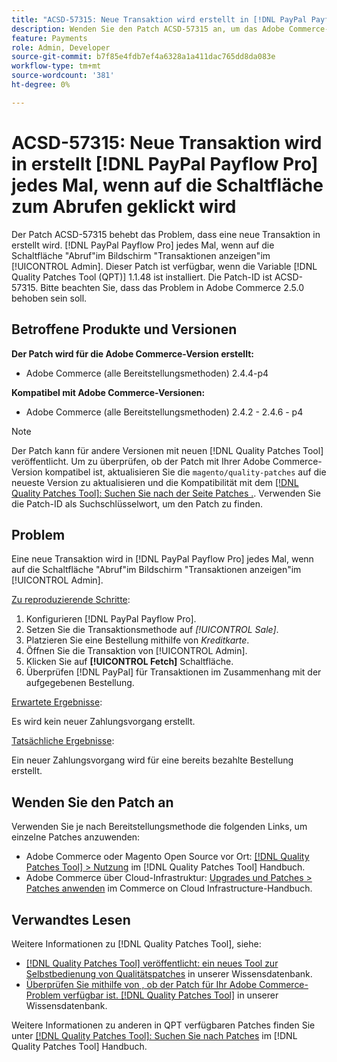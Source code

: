 ```yaml
---
title: "ACSD-57315: Neue Transaktion wird erstellt in [!DNL PayPal Payflow Pro] jedes Mal, wenn auf die Schaltfläche zum Abrufen geklickt wird."
description: Wenden Sie den Patch ACSD-57315 an, um das Adobe Commerce-Problem zu beheben, bei dem eine neue Transaktion in [!DNL PayPal Payflow Pro] jedes Mal, wenn auf die Schaltfläche "Abruf"im Bildschirm "Transaktionen anzeigen"im [!UICONTROL Admin].
feature: Payments
role: Admin, Developer
source-git-commit: b7f85e4fdb7ef4a6328a1a411dac765dd8da083e
workflow-type: tm+mt
source-wordcount: '381'
ht-degree: 0%

---
```


# ACSD-57315: Neue Transaktion wird in erstellt [!DNL PayPal Payflow Pro] jedes Mal, wenn auf die Schaltfläche zum Abrufen geklickt wird

Der Patch ACSD-57315 behebt das Problem, dass eine neue Transaktion in erstellt wird. [!DNL PayPal Payflow Pro] jedes Mal, wenn auf die Schaltfläche &quot;Abruf&quot;im Bildschirm &quot;Transaktionen anzeigen&quot;im [!UICONTROL Admin]. Dieser Patch ist verfügbar, wenn die Variable [!DNL Quality Patches Tool (QPT)] 1.1.48 ist installiert. Die Patch-ID ist ACSD-57315. Bitte beachten Sie, dass das Problem in Adobe Commerce 2.5.0 behoben sein soll.

## Betroffene Produkte und Versionen

**Der Patch wird für die Adobe Commerce-Version erstellt:**

* Adobe Commerce (alle Bereitstellungsmethoden) 2.4.4-p4

**Kompatibel mit Adobe Commerce-Versionen:**

* Adobe Commerce (alle Bereitstellungsmethoden) 2.4.2 - 2.4.6 - p4

>[!NOTE]
>
>Der Patch kann für andere Versionen mit neuen [!DNL Quality Patches Tool] veröffentlicht. Um zu überprüfen, ob der Patch mit Ihrer Adobe Commerce-Version kompatibel ist, aktualisieren Sie die `magento/quality-patches` auf die neueste Version zu aktualisieren und die Kompatibilität mit dem [[!DNL Quality Patches Tool]: Suchen Sie nach der Seite Patches .](https://experienceleague.adobe.com/tools/commerce-quality-patches/index.html). Verwenden Sie die Patch-ID als Suchschlüsselwort, um den Patch zu finden.

## Problem

Eine neue Transaktion wird in [!DNL PayPal Payflow Pro] jedes Mal, wenn auf die Schaltfläche &quot;Abruf&quot;im Bildschirm &quot;Transaktionen anzeigen&quot;im [!UICONTROL Admin].

<u>Zu reproduzierende Schritte</u>:

1. Konfigurieren [!DNL PayPal Payflow Pro].
1. Setzen Sie die Transaktionsmethode auf *[!UICONTROL Sale]*.
1. Platzieren Sie eine Bestellung mithilfe von *Kreditkarte*.
1. Öffnen Sie die Transaktion von [!UICONTROL Admin].
1. Klicken Sie auf **[!UICONTROL Fetch]** Schaltfläche.
1. Überprüfen [!DNL PayPal] für Transaktionen im Zusammenhang mit der aufgegebenen Bestellung.

<u>Erwartete Ergebnisse</u>:

Es wird kein neuer Zahlungsvorgang erstellt.

<u>Tatsächliche Ergebnisse</u>:

Ein neuer Zahlungsvorgang wird für eine bereits bezahlte Bestellung erstellt.

## Wenden Sie den Patch an

Verwenden Sie je nach Bereitstellungsmethode die folgenden Links, um einzelne Patches anzuwenden:

* Adobe Commerce oder Magento Open Source vor Ort: [[!DNL Quality Patches Tool] > Nutzung](https://experienceleague.adobe.com/docs/commerce-operations/tools/quality-patches-tool/usage.html) im [!DNL Quality Patches Tool] Handbuch.
* Adobe Commerce über Cloud-Infrastruktur: [Upgrades und Patches > Patches anwenden](https://experienceleague.adobe.com/docs/commerce-cloud-service/user-guide/develop/upgrade/apply-patches.html) im Commerce on Cloud Infrastructure-Handbuch.

## Verwandtes Lesen

Weitere Informationen zu [!DNL Quality Patches Tool], siehe:

* [[!DNL Quality Patches Tool] veröffentlicht: ein neues Tool zur Selbstbedienung von Qualitätspatches](/help/announcements/adobe-commerce-announcements/magento-quality-patches-released-new-tool-to-self-serve-quality-patches.md) in unserer Wissensdatenbank.
* [Überprüfen Sie mithilfe von , ob der Patch für Ihr Adobe Commerce-Problem verfügbar ist. [!DNL Quality Patches Tool]](/help/support-tools/patches-available-in-qpt-tool/check-patch-for-magento-issue-with-magento-quality-patches.md) in unserer Wissensdatenbank.

Weitere Informationen zu anderen in QPT verfügbaren Patches finden Sie unter [[!DNL Quality Patches Tool]: Suchen Sie nach Patches](https://experienceleague.adobe.com/tools/commerce-quality-patches/index.html) im [!DNL Quality Patches Tool] Handbuch.

